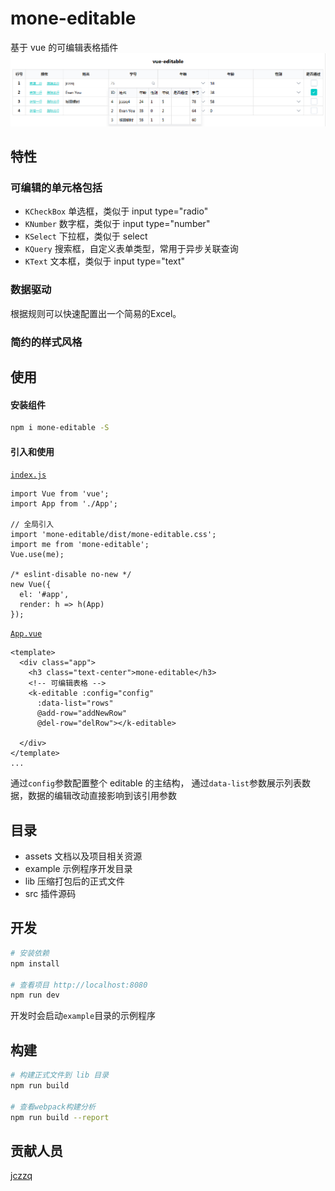 # mone-editable

基于 vue 的可编辑表格插件
![效果展示](assets/show.png)

## 特性
### 可编辑的单元格包括
  - `KCheckBox` 单选框，类似于 input type="radio"
  - `KNumber` 数字框，类似于 input type="number"
  - `KSelect` 下拉框，类似于 select
  - `KQuery` 搜索框，自定义表单类型，常用于异步关联查询
  - `KText` 文本框，类似于 input type="text"
### 数据驱动
根据规则可以快速配置出一个简易的Excel。

### 简约的样式风格

## 使用

#### 安装组件

```bash
npm i mone-editable -S
```

#### 引入和使用

[`index.js`](https://github.com/jczzq/mone-editable/blob/master/example/index.js)

```
import Vue from 'vue';
import App from './App';

// 全局引入
import 'mone-editable/dist/mone-editable.css';
import me from 'mone-editable';
Vue.use(me);

/* eslint-disable no-new */
new Vue({
  el: '#app',
  render: h => h(App)
});
```

[`App.vue`](https://github.com/jczzq/mone-editable/blob/master/example/App.vue)

```
<template>
  <div class="app">
    <h3 class="text-center">mone-editable</h3>
    <!-- 可编辑表格 -->
    <k-editable :config="config"
      :data-list="rows"
      @add-row="addNewRow"
      @del-row="delRow"></k-editable>

  </div>
</template>
...
```

通过`config`参数配置整个 editable 的主结构，
通过`data-list`参数展示列表数据，数据的编辑改动直接影响到该引用参数

## 目录

- assets 文档以及项目相关资源
- example 示例程序开发目录
- lib 压缩打包后的正式文件
- src 插件源码

## 开发

```bash
# 安装依赖
npm install

# 查看项目 http://localhost:8080
npm run dev
```

开发时会启动`example`目录的示例程序

## 构建

```bash
# 构建正式文件到 lib 目录
npm run build

# 查看webpack构建分析
npm run build --report
```

## 贡献人员

[jczzq](https://github.com/jczzq)

